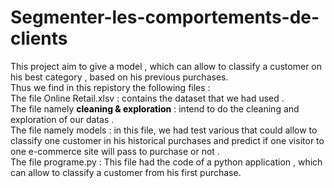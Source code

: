 # Segmenter-les-comportements-de-clients
This project aim to give a model , which can allow to classify a customer on his best category , based on his previous purchases.  
Thus we find in this repistory the following files :  
The file Online Retail.xlsv : contains the dataset that we had used .  
The file namely <font color=black>**cleaning & exploration** </font>: intend to do the cleaning and exploration of our datas .  
The file namely models : in this file, we had test various that could allow to classify one customer in his historical purchases and predict if one visitor to one e-commerce site will pass to purchase or not .  
The file programe.py : This file had the code of a python application , which can allow to classify a customer from his first purchase. 
